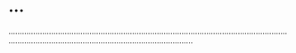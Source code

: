 # ...
..............................................................................................................................................................................................................
